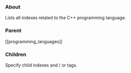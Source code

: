 ### About
Lists all indexes related to the C++ programming language.

### Parent
[[programming_languages]]

### Children
Specify child indexes and / or tags.
